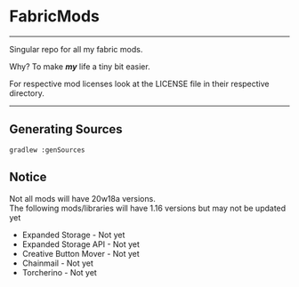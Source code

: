 <h1>FabricMods</h1>
<hr>
<p>Singular repo for all my fabric mods.</p>
<p>Why? To make <b><i>my</i></b> life a tiny bit easier.</p>
<p>For respective mod licenses look at the LICENSE file in their respective directory.</p>
<hr>
<h2>Generating Sources</h2>
<code>gradlew :genSources</code>
<h2>Notice</h2>
Not all mods will have 20w18a versions.
<br>The following mods/libraries will have 1.16 versions but may not be updated yet
<ul>
<li>Expanded Storage - Not yet</li>
<li>Expanded Storage API - Not yet</li>
<li>Creative Button Mover - Not yet</li>
<li>Chainmail - Not yet</li>
<li>Torcherino - Not yet</li>
</ul>